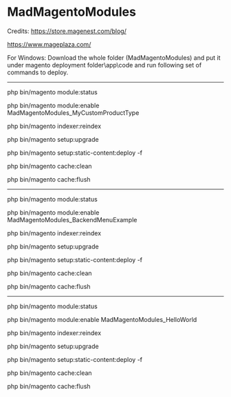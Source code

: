 # MadMagentoModules

Credits:
https://store.magenest.com/blog/

https://www.mageplaza.com/

For Windows: Download the whole folder (MadMagentoModules) and put it under magento deployment folder\app\code and run following set of commands to deploy.

-----------------------------------------------------------------------------------------------------------
php bin/magento module:status

php bin/magento module:enable MadMagentoModules_MyCustomProductType

php bin/magento indexer:reindex

php bin/magento setup:upgrade

php bin/magento setup:static-content:deploy -f

php bin/magento cache:clean

php bin/magento cache:flush


-----------------------------------------------------------------------------------------------------------
php bin/magento module:status

php bin/magento module:enable MadMagentoModules_BackendMenuExample

php bin/magento indexer:reindex

php bin/magento setup:upgrade

php bin/magento setup:static-content:deploy -f

php bin/magento cache:clean

php bin/magento cache:flush

-----------------------------------------------------------------------------------------------------------
php bin/magento module:status

php bin/magento module:enable MadMagentoModules_HelloWorld

php bin/magento indexer:reindex

php bin/magento setup:upgrade

php bin/magento setup:static-content:deploy -f

php bin/magento cache:clean

php bin/magento cache:flush


